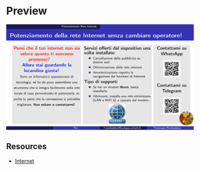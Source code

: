# Preview

![Preview](Preview.png)

## Resources

 - [Internet](https://it.freepik.com/vettori-premium/internet_415565828.htm#fromView=keyword&page=1&position=43&uuid=b75f9853-ee08-415b-b7c5-38f419ebc768&query=Logo+internet)
